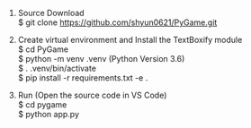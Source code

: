 1. Source Download  
$ git clone https://github.com/shyun0621/PyGame.git  

2. Create virtual environment and Install the TextBoxify module  
$ cd PyGame  
$ python -m venv .venv (Python Version 3.6)  
$ . .venv/bin/activate  
$ pip install -r requirements.txt -e .  

3. Run (Open the source code in VS Code)  
$ cd pygame  
$ python app.py  

